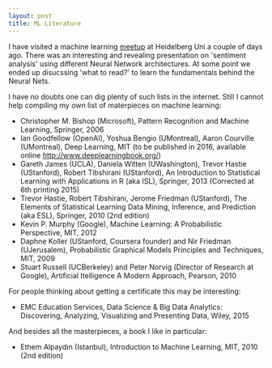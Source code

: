 ```yaml
---
layout: post
title: ML Literature
---
```


I have visited a machine learning 
[meetup](https://www.meetup.com/Machine-Learning-Rhein-Neckar/events/235015220/)
at Heidelberg Uni a couple of days ago.
There was an interesting and revealing presentation on 'sentiment analysis' 
using different Neural Network architectures.
At some point we ended up disucssing 'what to read?'
to learn the fundamentals behind
the Neural Nets.

I have no doubts one can dig plenty of such lists in the internet.
Still I cannot help compiling my own list of materpieces on 
machine learning:

* Christopher M. Bishop (Microsoft), Pattern Recognition and Machine Learning, Springer, 2006
* Ian Goodfellow (OpenAI), Yoshua Bengio (UMontreal), Aaron Courville (UMontreal), Deep Learning, 
MIT (to be published in 2016, available online http://www.deeplearningbook.org/)
* Gareth James (UCLA), Daniela Witten (UWashington), Trevor Hastie (UStanford), 
Robert Tibshirani (UStanford), An Introduction to
Statistical Learning with Applications in R (aka ISL), 
Springer, 2013 (Corrected at 6th printing 2015)
* Trevor Hastie, Robert Tibshirani, Jerome Friedman (UStanford),
The Elements of
Statistical Learning
Data Mining, Inference, and Prediction
(aka ESL), Springer, 2010 (2nd edition)
* Kevin P. Murphy (Google), Machine Learning: A Probabilistic Perspective,
MIT, 2012
* Daphne Koller (UStanford, Coursera founder) and Nir Friedman (UJerusalem), 
Probabilistic Graphical Models Principles and Techniques,
MIT, 2009
* Stuart Russell (UCBerkeley) and Peter Norvig (Director of Research at Google), 
Artificial Itelligence A Modern Approach, 
Pearson, 2010

For people thinking about getting a certificate this may be interesting:

* EMC Education Services, Data Science & Big Data Analytics: Discovering, Analyzing, 
Visualizing and Presenting Data, Wiley, 2015

And besides all the masterpieces, a book I like in particular:

* Ethem Alpaydın (Istanbul), Introduction to Machine Learning,
MIT, 2010 (2nd edition) 
